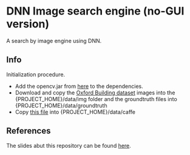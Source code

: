 # DNN Image search engine (no-GUI version)
A search by image engine using DNN.

## Info
Initialization procedure.
* Add the opencv.jar from [here](https://people.eecs.berkeley.edu/~rkn/temp/org/bytedeco/javacpp-presets/opencv/3.1.0-1.2-SNAPSHOT/) to the dependencies.
* Download and copy the [Oxford Building dataset](http://www.robots.ox.ac.uk/~vgg/data/oxbuildings/) images into the {PROJECT_HOME}/data/img folder and the groundtruth files into {PROJECT_HOME}/data/groundtruth
* Copy [this file](http://dl.caffe.berkeleyvision.org/bvlc_reference_caffenet.caffemodel) into {PROJECT_HOME}/data/caffe

## References
The slides abut this repository can be found [here](https://drive.google.com/file/d/0B5lsuPQLw1Q8d1JNbTQ3aVhjVzQ/view).
